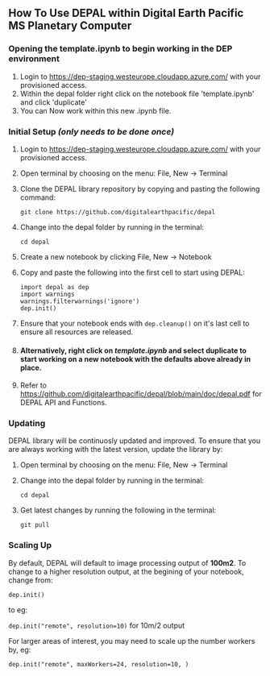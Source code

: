 ## How To Use DEPAL within Digital Earth Pacific MS Planetary Computer

### Opening the template.ipynb to begin working in the DEP environment
1. Login to https://dep-staging.westeurope.cloudapp.azure.com/ with your provisioned access.
2. Within the depal folder right click on the notebook file 'template.ipynb' and click 'duplicate'
3. You can Now work within this new .ipynb file.

### Initial Setup *(only needs to be done once)*

1. Login to https://dep-staging.westeurope.cloudapp.azure.com/ with your provisioned access.
2. Open terminal by choosing on the menu: File, New -> Terminal
3. Clone the DEPAL library repository by copying and pasting the following command:
   
   `git clone https://github.com/digitalearthpacific/depal`
4. Change into the depal folder by running in the terminal:

   `cd depal`
5. Create a new notebook by clicking File, New -> Notebook
6. Copy and paste the following into the first cell to start using DEPAL:
   
   ```
   import depal as dep
   import warnings
   warnings.filterwarnings('ignore')
   dep.init()
   ```
7. Ensure that your notebook ends with `dep.cleanup()` on it's last cell to ensure all resources are released.
7. #### Alternatively, right click on *template.ipynb* and select duplicate to start working on a new notebook with the defaults above already in place. ####  
8. Refer to https://github.com/digitalearthpacific/depal/blob/main/doc/depal.pdf for DEPAL API and Functions.

### Updating

DEPAL library will be continuosly updated and improved. To ensure that you are always working with the latest version, update the library by:

1. Open terminal by choosing on the menu: File, New -> Terminal
2. Change into the depal folder by running in the terminal:

   `cd depal`
3. Get latest changes by running the following in the terminal:

    `git pull`

### Scaling Up

By default, DEPAL will default to image processing output of **100m2**. To change to a higher resolution output, at the begining of your notebook, change from:

`dep.init()`

to eg:

`dep.init("remote", resolution=10)` for 10m/2 output

For larger areas of interest, you may need to scale up the number workers by, eg:

`dep.init("remote", maxWorkers=24, resolution=10, )`
